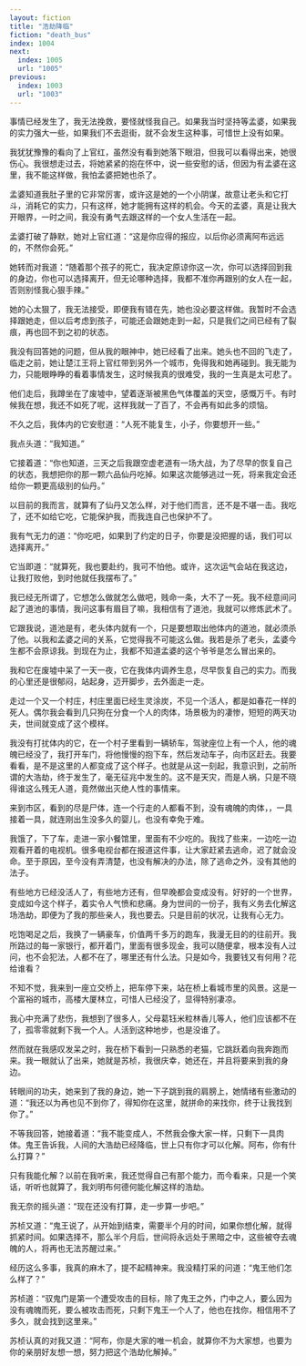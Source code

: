 ```yaml
---
layout: fiction
title: "浩劫降临"
fiction: "death_bus"
index: 1004
next:
  index: 1005
  url: "1005"
previous:
  index: 1003
  url: "1003"
---
```

事情已经发生了，我无法挽救，要怪就怪我自己。如果我当时坚持等孟婆，如果我的实力强大一些，如果我们不去逛街，就不会发生这种事，可惜世上没有如果。

我犹犹豫豫的看向了上官红，虽然没有看到她落下眼泪，但我可以看得出来，她很伤心。我很想走过去，将她紧紧的抱在怀中，说一些安慰的话，但因为有孟婆在这里，我不能这样做，我怕孟婆把她也杀了。

孟婆知道我肚子里的它非常厉害，或许这是她的一个小阴谋，故意让老头和它打斗，消耗它的实力，只有这样，她才能拥有这样的机会。今天的孟婆，真是让我大开眼界，一时之间，我没有勇气去跟这样的一个女人生活在一起。

孟婆打破了静默，她对上官红道：“这是你应得的报应，以后你必须离阿布远远的，不然你会死。”

她转而对我道：“随着那个孩子的死亡，我决定原谅你这一次，你可以选择回到我的身边，你也可以选择离开，但无论哪种选择，我都不准你再跟别的女人在一起，否则别怪我心狠手辣。”

她的心太狠了，我无法接受，即便我有错在先，她也没必要这样做。我暂时不会选择跟她走，但以后考虑到孩子，可能还会跟她走到一起，只是我们之间已经有了裂痕，再也回不到之初的状态。

我没有回答她的问题，但从我的眼神中，她已经看了出来。她头也不回的飞走了，临走之前，她让楚江王将上官红带到另外一个城市，免得我和她再碰到。我无能为力，只能眼睁睁的看着事情发生，这时候我真的很难受，我的一生真是太可悲了。

他们走后，我蹲坐在了废墟中，望着逐渐被黑色气体覆盖的天空，感慨万千。有时候我在想，我还不如死了呢，这样我就一了百了，不会再有如此多的烦恼。

不久之后，我体内的它安慰道：“人死不能复生，小子，你要想开一些。”

我点头道：“我知道。”

它接着道：“你也知道，三天之后我跟空虚老道有一场大战，为了尽早的恢复自己的状态，我想把你的那一颗六品仙丹吃掉。如果这次能够逃过一死，将来我定会还给你一颗更高级别的仙丹。”

以目前的我而言，就算有了仙丹又怎么样，对于他们而言，还不是不堪一击。我吃了，还不如给它吃，它能保护我，而我连自己也保护不了。

我有气无力的道：“你吃吧，如果到了约定的日子，你要是没把握的话，我们可以选择离开。”

它当即道：“就算死，我也要赴约，我可不怕他。或许，这次运气会站在我这边，让我打败他，到时他就任我摆布了。”

我已经无所谓了，它想怎么做就怎么做吧，贱命一条，大不了一死。我不经意间问起了道池的事情，我问这事有眉目了嘛，我相信有了道池，我就可以修炼武术了。

它跟我说，道池是有，老头体内就有一个，只是要想取出他体内的道池，就必须杀了他。以我和孟婆之间的关系，它觉得我不可能这么做。我若是杀了老头，孟婆今生都不会原谅我。到现在为止，我都不知道孟婆的这个爷爷是怎么冒出来的。

我和它在废墟中呆了一天一夜，它在我体内调养生息，尽早恢复自己的实力。而我的心里还是很郁闷，站起身，迈开脚步，去外面走一走。

走过一个又一个村庄，村庄里面已经生灵涂炭，不见一个活人，都是如春花一样的死人。偶尔我会看到几只狗在分食一个人的肉体，场景极为的凄惨，短短的两天功夫，世间就变成了这个模样。

我没有打扰体内的它，在一个村子里看到一辆轿车，驾驶座位上有一个人，他的魂魄已经没了，我打开车门，将他慢慢的抱下车，然后发动车子，向市区赶去。我要看看，是不是这里的人都变成了这个样子。也就是从这一刻起，我意识到，之前所谓的大浩劫，终于发生了，毫无征兆中发生的。这不是天灾，而是人祸，只是不晓得谁这么残无人道，竟然做出灭绝人性的事情来。

来到市区，看到的尽是尸体，连一个行走的人都看不到，没有魂魄的肉体，，一具接着一具，就连刚出生没多久的婴儿，也没有幸免于难。

我饿了，下了车，走进一家小餐馆里，里面有不少吃的。我找了些来，一边吃一边观看开着的电视机。很多电视台都在报道这件事，让大家赶紧去逃命，迟了就会没命。至于原因，至今没有弄清楚，也没有解决的办法，除了逃命之外，没有其他的法子。

有些地方已经没活人了，有些地方还有，但早晚都会变成没有。好好的一个世界，变成如今这个样子，着实令人气愤和悲痛。身为世间的一份子，我有义务去化解这场浩劫，即便为了我的那些亲人，我也要去。只是目前的状况，让我有心无力。

吃饱喝足之后，我换了一辆豪车，价值两千多万的跑车，我漫无目的的往前开。我所路过的每一家银行，都开着门，里面有很多现金，我可以随便拿，根本没有人过问，也不会犯法，人都不在了，哪里还有什么法。只是如今，我要钱又有何用？花给谁看？

不知不觉，我来到一座立交桥上，把车停下来，站在桥上看城市里的风景。这是一个富裕的城市，高楼大厦林立，可惜人已经没了，显得特别凄凉。

我心中充满了悲伤，我想到了很多人，父母葛钰米粒林香儿等人，他们应该都不在了，孤零零就剩下我一个人。人活到这种地步，也是没谁了。

然而就在我感叹发呆之时，我在桥下看到一只熟悉的老猫，它跳跃着向我奔跑而来。我一眼就认了出来，她就是苏桢，我很庆幸，她还在，并且将要来到我的身边。

转眼间的功夫，她来到了我的身边，她一下子跳到我的肩膀上，她情绪有些激动的道：“我还以为再也见不到你了，得知你在这里，就拼命的来找你，终于让我找到你了。”

不等我回答，她接着道：“我不能变成人，不然我会像大家一样，只剩下一具肉体。鬼王告诉我，人间的大浩劫已经降临，世上只有你才可以化解。阿布，你有什么打算？”

只有我能化解？以前在我听来，我还觉得自己有那个能力，而今看来，只是一个笑话，听听也就算了，我刘明布何德何能化解这样的浩劫。

我无奈的摇头道：“现在还没有打算，走一步算一步吧。”

苏桢又道：“鬼王说了，从开始到结束，需要半个月的时间，如果你想化解，就得抓紧时间。如果选择不，那么半个月后，世间将永远处于黑暗之中，这些被夺去魂魄的人，将再也无法苏醒过来。”

经历这么多事，我真的麻木了，提不起精神来。我没精打采的问道：“鬼王他们怎么样了？”

苏桢道：“驭鬼门是第一个遭受攻击的目标，除了鬼王之外，门中之人，要么因为没有魂魄而死，要么被攻击而死，只剩下鬼王一个人了，他也在找你，相信用不了多久，就会找到这里来。”

苏桢认真的对我又道：“阿布，你是大家的唯一机会，就算你不为大家想，也要为你的亲朋好友想一想，努力把这个浩劫化解掉。”